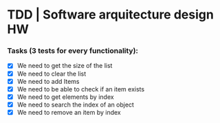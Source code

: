 # TDD | Software arquitecture design HW

### Tasks (3 tests for every functionality):

- [x] We need to get the size of the list
- [x] We need to clear the list
- [x] We need to add Items
- [x] We need to be able to check if an item exists
- [x] We need to get elements by index
- [x] We need to search the index of an object
- [x] We need to remove an item by index